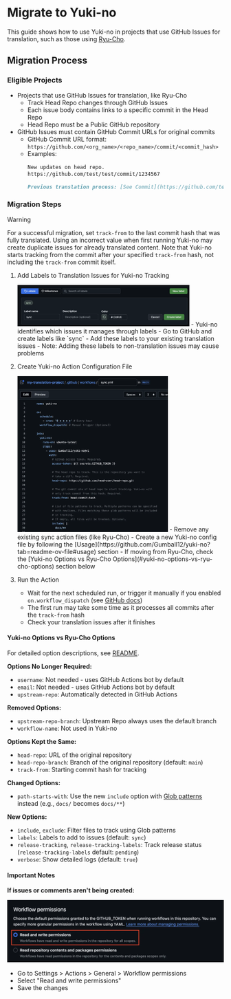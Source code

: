 # Migrate to Yuki-no

This guide shows how to use Yuki-no in projects that use GitHub Issues for translation, such as those using [Ryu-Cho](https://github.com/vuejs-translations/ryu-cho).

## Migration Process

### Eligible Projects

- Projects that use GitHub Issues for translation, like Ryu-Cho
  - Track Head Repo changes through GitHub Issues
  - Each issue body contains links to a specific commit in the Head Repo
  - Head Repo must be a Public GitHub repository
- GitHub Issues must contain GitHub Commit URLs for original commits
  - GitHub Commit URL format: `https://github.com/<org_name>/<repo_name>/commit/<commit_hash>`
  - Examples:
    ```
    New updates on head repo.
    https://github.com/test/test/commit/1234567
    ```
    ```md
    Previous translation process: [See Commit](https://github.com/test/test/commit/1234567)
    ```

### Migration Steps

> [!WARNING]
>
> For a successful migration, set `track-from` to the last commit hash that was fully translated. Using an incorrect value when first running Yuki-no may create duplicate issues for already translated content. Note that Yuki-no starts tracking from the commit after your specified `track-from` hash, not including the `track-from` commit itself.

1. Add Labels to Translation Issues for Yuki-no Tracking

   <img width="400" src="./docs/create-sync-label.webp" title="Create Sync Label" alt="Create Sync Label">
   - Yuki-no identifies which issues it manages through labels
   - Go to GitHub and create labels like `sync`
   - Add these labels to your existing translation issues
   - Note: Adding these labels to non-translation issues may cause problems

2. Create Yuki-no Action Configuration File

   <img width="350" src="./docs/create-an-action.webp" title="Create an Action" alt="Create an Action">
   - Remove any existing sync action files (like Ryu-Cho)
   - Create a new Yuki-no config file by following the [Usage](https://github.com/Gumball12/yuki-no?tab=readme-ov-file#usage) section
   - If moving from Ryu-Cho, check the [Yuki-no Options vs Ryu-Cho Options](#yuki-no-options-vs-ryu-cho-options) section below

3. Run the Action
   - Wait for the next scheduled run, or trigger it manually if you enabled `on.workflow_dispatch` (see [GitHub docs](https://docs.github.com/en/actions/managing-workflow-runs-and-deployments/managing-workflow-runs/manually-running-a-workflow))
   - The first run may take some time as it processes all commits after the `track-from` hash
   - Check your translation issues after it finishes

#### Yuki-no Options vs Ryu-Cho Options

For detailed option descriptions, see [README](./README.md#configuration).

**Options No Longer Required:**

- `username`: Not needed - uses GitHub Actions bot by default
- `email`: Not needed - uses GitHub Actions bot by default
- `upstream-repo`: Automatically detected in GitHub Actions

**Removed Options:**

- `upstream-repo-branch`: Upstream Repo always uses the default branch
- `workflow-name`: Not used in Yuki-no

**Options Kept the Same:**

- `head-repo`: URL of the original repository
- `head-repo-branch`: Branch of the original repository (default: `main`)
- `track-from`: Starting commit hash for tracking

**Changed Options:**

- `path-starts-with`: Use the new `include` option with [Glob patterns](https://github.com/micromatch/picomatch?tab=readme-ov-file#advanced-globbing) instead (e.g., `docs/` becomes `docs/**`)

**New Options:**

- `include`, `exclude`: Filter files to track using Glob patterns
- `labels`: Labels to add to issues (default: `sync`)
- `release-tracking`, `release-tracking-labels`: Track release status (`release-tracking-labels` default: `pending`)
- `verbose`: Show detailed logs (default: `true`)

#### Important Notes

**If issues or comments aren't being created:**

![settings](./docs/settings.webp)

- Go to Settings > Actions > General > Workflow permissions
- Select "Read and write permissions"
- Save the changes
